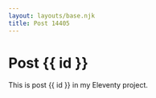 ```yaml
---
layout: layouts/base.njk
title: Post 14405
---
```


# Post {{ id }}

This is post {{ id }} in my Eleventy project.
